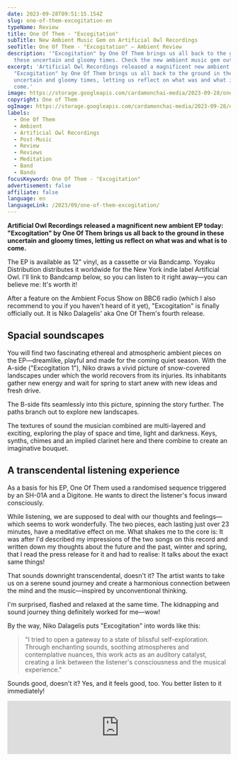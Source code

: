 ```yaml
---
date: 2023-09-28T09:51:15.154Z
slug: one-of-them-excogitation-en
typeName: Review
title: One Of Them - "Excogitation"
subTitle: New Ambient Music Gem on Artificial Owl Recordings
seoTitle: One Of Them - "Excogitation" – Ambient Review
description: '"Excogitation" by One Of Them brings us all back to the ground in
  these uncertain and gloomy times. Check the new ambient music gem out now!'
excerpt: 'Artificial Owl Recordings released a magnificent new ambient EP today:
  "Excogitation" by One Of Them brings us all back to the ground in these
  uncertain and gloomy times, letting us reflect on what was and what is to
  come.'
image: https://storage.googleapis.com/cardamonchai-media/2023-09-28/one-of-them-excogitation-jpg-imagine-f8f8f8_8e919e_1024_768/640.webp
copyright: One of Them
ogImage: https://storage.googleapis.com/cardamonchai-media/2023-09-28/one-of-them-excogitation-og-jpg-imagine-f8f8f8_8990a5_1200_628/640.webp
labels:
  - One Of Them
  - Ambient
  - Artificial Owl Recordings
  - Post-Music
  - Review
  - Reviews
  - Meditation
  - Band
  - Bands
focusKeyword: One Of Them - "Excogitation"
advertisement: false
affiliate: false
language: en
languageLink: /2023/09/one-of-them-excogitation/
---
```

**Artificial Owl Recordings released a magnificent new ambient EP today: "Excogitation" by One Of Them brings us all back to the ground in these uncertain and gloomy times, letting us reflect on what was and what is to come.**

The EP is available as 12" vinyl, as a cassette or via Bandcamp. Yoyaku Distribution distributes it worldwide for the New York indie label Artificial Owl. I'll link to Bandcamp below, so you can listen to it right away—you can believe me: It's worth it!

After a feature on the Ambient Focus Show on BBC6 radio (which I also recommend to you if you haven't heard of it yet), "Excogitation" is finally officially out. It is Niko Dalagelis' aka One Of Them's fourth release.

## Spacial soundscapes

You will find two fascinating ethereal and atmospheric ambient pieces on the EP—dreamlike, playful and made for the coming quiet season. With the A-side ("Excogitation 1"), Niko draws a vivid picture of snow-covered landscapes under which the world recovers from its injuries. Its inhabitants gather new energy and wait for spring to start anew with new ideas and fresh drive.

The B-side fits seamlessly into this picture, spinning the story further. The paths branch out to explore new landscapes.

The textures of sound the musician combined are multi-layered and exciting, exploring the play of space and time, light and darkness. Keys, synths, chimes and an implied clarinet here and there combine to create an imaginative bouquet.

## A transcendental listening experience

As a basis for his EP, One Of Them used a randomised sequence triggered by an SH-01A and a Digitone. He wants to direct the listener's focus inward consciously.

While listening, we are supposed to deal with our thoughts and feelings—which seems to work wonderfully. The two pieces, each lasting just over 23 minutes, have a meditative effect on me. What shakes me to the core is: It was after I'd described my impressions of the two songs on this record and written down my thoughts about the future and the past, winter and spring, that I read the press release for it and had to realise: It talks about the exact same things!

That sounds downright transcendental, doesn't it? The artist wants to take us on a serene sound journey and create a harmonious connection between the mind and the music—inspired by unconventional thinking.

I'm surprised, flashed and relaxed at the same time. The kidnapping and sound journey thing definitely worked for me—wow!

By the way, Niko Dalagelis puts "Excogitation" into words like this:

> "I tried to open a gateway to a state of blissful self-exploration. Through enchanting sounds, soothing atmospheres and contemplative nuances, this work acts as an auditory catalyst, creating a link between the listener's consciousness and the musical experience."

Sounds good, doesn't it? Yes, and it feels good, too. You better listen to it immediately!

<iframe style="border: 0; width: 100%; height: 120px;" src="https://bandcamp.com/EmbeddedPlayer/album=2309734959/size=large/bgcol=ffffff/linkcol=5c9b72/tracklist=false/artwork=small/transparent=true/" seamless><a href="https://artificialowlrecordings.bandcamp.com/album/excogitation">Excogitation by One Of Them</a></iframe>